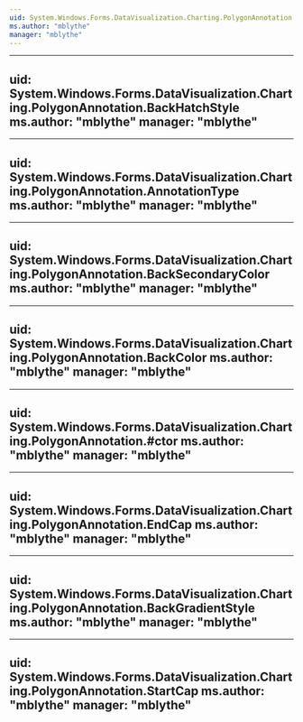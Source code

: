 ```yaml
---
uid: System.Windows.Forms.DataVisualization.Charting.PolygonAnnotation
ms.author: "mblythe"
manager: "mblythe"
---
```


---
uid: System.Windows.Forms.DataVisualization.Charting.PolygonAnnotation.BackHatchStyle
ms.author: "mblythe"
manager: "mblythe"
---

---
uid: System.Windows.Forms.DataVisualization.Charting.PolygonAnnotation.AnnotationType
ms.author: "mblythe"
manager: "mblythe"
---

---
uid: System.Windows.Forms.DataVisualization.Charting.PolygonAnnotation.BackSecondaryColor
ms.author: "mblythe"
manager: "mblythe"
---

---
uid: System.Windows.Forms.DataVisualization.Charting.PolygonAnnotation.BackColor
ms.author: "mblythe"
manager: "mblythe"
---

---
uid: System.Windows.Forms.DataVisualization.Charting.PolygonAnnotation.#ctor
ms.author: "mblythe"
manager: "mblythe"
---

---
uid: System.Windows.Forms.DataVisualization.Charting.PolygonAnnotation.EndCap
ms.author: "mblythe"
manager: "mblythe"
---

---
uid: System.Windows.Forms.DataVisualization.Charting.PolygonAnnotation.BackGradientStyle
ms.author: "mblythe"
manager: "mblythe"
---

---
uid: System.Windows.Forms.DataVisualization.Charting.PolygonAnnotation.StartCap
ms.author: "mblythe"
manager: "mblythe"
---
